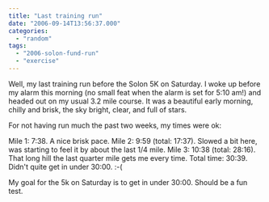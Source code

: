 ```yaml
---
title: "Last training run"
date: "2006-09-14T13:56:37.000"
categories: 
  - "random"
tags: 
  - "2006-solon-fund-run"
  - "exercise"
---
```


Well, my last training run before the Solon 5K on Saturday. I woke up before my alarm this morning (no small feat when the alarm is set for 5:10 am!) and headed out on my usual 3.2 mile course. It was a beautiful early morning, chilly and brisk, the sky bright, clear, and full of stars.

For not having run much the past two weeks, my times were ok:

Mile 1: 7:38. A nice brisk pace. Mile 2: 9:59 (total: 17:37). Slowed a bit here, was starting to feel it by about the last 1/4 mile. Mile 3: 10:38 (total: 28:16). That long hill the last quarter mile gets me every time. Total time: 30:39. Didn't quite get in under 30:00. :-(

My goal for the 5k on Saturday is to get in under 30:00. Should be a fun test.
